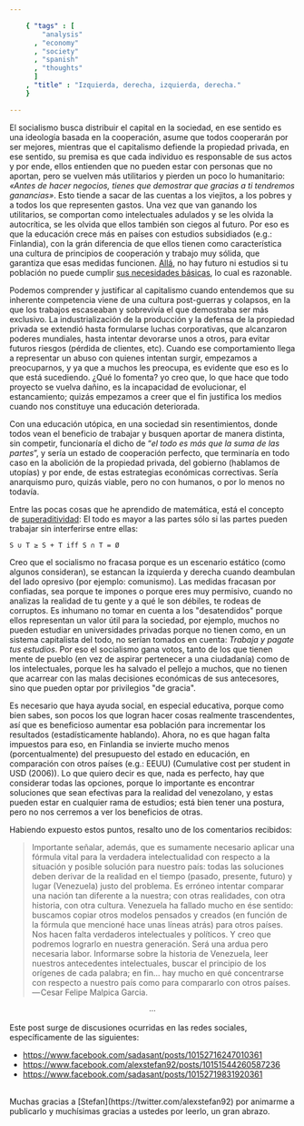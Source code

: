 ```yaml
--- 

    { "tags" : [
        "analysis"
      , "economy"
      , "society"
      , "spanish"
      , "thoughts"
      ]
    , "title" : "Izquierda, derecha, izquierda, derecha."
    }

--- 
```


El socialismo busca distribuir el capital en la sociedad, en ese
sentido es una ideología basada en la cooperación, asume que todos
cooperarán por ser mejores, mientras que el capitalismo defiende la
propiedad privada, en ese sentido, su premisa es que cada individuo es
responsable de sus actos y por ende, ellos entienden que no pueden
estar con personas que no aportan, pero se vuelven más utilitarios y
pierden un poco lo humanitario: _«Antes de hacer negocios, tienes que
demostrar que gracias a ti tendremos ganancias»_. Esto tiende a sacar
de las cuentas a los viejitos, a los pobres y a todos los que
representen gastos. Una vez que van ganando los utilitarios, se
comportan como intelectuales adulados y se les olvida la autocrítica,
se les olvida que ellos también son ciegos al futuro. Por eso es que
la educación crece más en países con estudios subsidiados (e.g.:
Finlandia), con la grán diferencia de que ellos tienen como
característica una cultura de principios de cooperación y trabajo muy
sólida, que garantiza que esas medidas funcionen.
[Allá](https://bitbucket.org/sadasant/grimoire/src/master/education/edu-2013-03-31.mkd),
no hay futuro ni estudios si tu población no puede cumplir [sus
necesidades básicas](http://es.wikipedia.org/wiki/Pir%C3%A1mide_de_Maslow),
lo cual es razonable.

Podemos comprender y justificar al capitalismo cuando entendemos que
su inherente competencia viene de una cultura post-guerras y colapsos,
en la que los trabajos escaseaban y sobrevivía el que demostraba ser
más exclusivo. La industrialización de la producción y la defensa de
la propiedad privada se extendió hasta formularse luchas corporativas,
que alcanzaron poderes mundiales, hasta intentar devorarse unos a
otros, para evitar futuros riesgos (pérdida de clientes, etc). Cuando
ese comportamiento llega a representar un abuso con quienes intentan
surgir, empezamos a preocuparnos, y ya que a muchos les preocupa, es
evidente que eso es lo que está sucediendo. ¿Qué lo fomenta? yo creo
que, lo que hace que todo proyecto se vuelva dañino, es la incapacidad
de evolucionar, el estancamiento; quizás empezamos a creer que el fin
justifica los medios cuando nos constituye una educación deteriorada.

Con una educación utópica, en una sociedad sin resentimientos, donde
todos vean el beneficio de trabajar y busquen aportar de manera
distinta, sin competir, funcionaría el dicho de “_el todo es más que
la suma de las partes_”, y sería un estado de cooperación perfecto,
que terminaría en todo caso en la abolición de la propiedad privada,
del gobierno (hablamos de utopías) y por ende, de estas estrategias
económicas correctivas. Sería anarquismo puro, quizás viable, pero no
con humanos, o por lo menos no todavía.

Entre las pocas cosas que he aprendido de matemática, está el concepto
de [superaditividad](http://en.wikipedia.org/wiki/Cooperative_game#Superadditivity):
El todo es mayor a las partes sólo si las partes pueden trabajar sin
interferirse entre ellas:

    S ∪ T ≥ S + T iff S ∩ T = Ø


Creo que el socialismo no fracasa porque es un escenario estático
(como algunos consideran), se estancan la izquierda y derecha cuando
deambulan del lado opresivo (por ejemplo: comunismo). Las medidas
fracasan por confiadas, sea porque te impones o porque eres muy
permisivo, cuando no analizas la realidad de tu gente y a qué le son
débiles, te rodeas de corruptos. Es inhumano no tomar en cuenta a los
"desatendidos" porque ellos representan un valor útil para la
sociedad, por ejemplo, muchos no pueden estudiar en universidades
privadas porque no tienen como, en un sistema capitalista del todo, no
serían tomados en cuenta: _Trabaja y pagate tus estudios_. Por eso el
socialismo gana votos, tanto de los que tienen mente de pueblo (en vez
de aspirar pertenecer a una ciudadanía) como de los intelectuales,
porque les ha salvado el pellejo a muchos, que no tienen que acarrear
con las malas decisiones económicas de sus antecesores, sino que
pueden optar por privilegios "de gracia".

Es necesario que haya ayuda social, en especial educativa, porque como
bien sabes, son pocos los que logran hacer cosas realmente
trascendentes, así que es beneficioso aumentar esa población para
incrementar los resultados (estadísticamente hablando). Ahora, no es
que hagan falta impuestos para eso, en Finlandia se invierte mucho
menos (porcentualmente) del presupuesto del estado en educación, en
comparación con otros países (e.g.: EEUU) (Cumulative cost per student
in USD (2006)). Lo que quiero decir es que, nada es perfecto, hay que
considerar todas las opciones, porque lo importante es encontrar
soluciones que sean efectivas para la realidad del venezolano, y estas
pueden estar en cualquier rama de estudios; está bien tener una
postura, pero no nos cerremos a ver los beneficios de otras.

Habiendo expuesto estos puntos, resalto uno de los comentarios
recibidos:

>   Importante señalar, además, que es sumamente necesario aplicar una
    fórmula vital para la verdadera intelectualidad con respecto a la
    situación y posible solución para nuestro país: todas las
    soluciones deben derivar de la realidad en el tiempo (pasado,
    presente, futuro) y lugar (Venezuela) justo del problema. Es
    erróneo intentar comparar una nación tan diferente a la nuestra;
    con otras realidades, con otra historia, con otra cultura.
    Venezuela ha fallado mucho en ése sentido: buscamos copiar otros
    modelos pensados y creados (en función de la fórmula que mencioné
    hace unas líneas atrás) para otros países. Nos hacen falta
    verdaderos intelectuales y políticos. Y creo que podremos lograrlo
    en nuestra generación. Será una ardua pero necesaria labor.
    Informarse sobre la historia de Venezuela, leer nuestros
    antecedentes intelectuales, buscar el principio de los orígenes de
    cada palabra; en fin... hay mucho en qué concentrarse con respecto
    a nuestro país como para compararlo con otros países.  
    — Cesar Felipe Malpica Garcia.

<div style="text-align:center">
∙∙∙
</div>

Este post surge de discusiones ocurridas en las redes sociales,
específicamente de las siguientes:

-   <https://www.facebook.com/sadasant/posts/10152716247010361>
-   <https://www.facebook.com/alexstefan92/posts/10151544260587236>
-   <https://www.facebook.com/sadasant/posts/10152719831920361>

<br>
Muchas gracias a [Stefan](https://twitter.com/alexstefan92) por
animarme a publicarlo y muchísimas gracias a ustedes por leerlo, un
gran abrazo.

